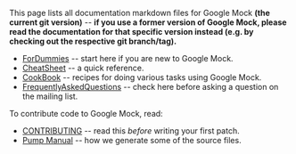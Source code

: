 This page lists all documentation markdown files for Google Mock **(the
current git version)**
-- **if you use a former version of Google Mock, please read the
documentation for that specific version instead (e.g. by checking out
the respective git branch/tag).**

  * [ForDummies](for_dummies.md) -- start here if you are new to Google Mock.
  * [CheatSheet](cheat_sheet.md) -- a quick reference.
  * [CookBook](cook_book.md) -- recipes for doing various tasks using Google Mock.
  * [FrequentlyAskedQuestions](FrequentlyAskedQuestions.md) -- check here before asking a question on the mailing list.

To contribute code to Google Mock, read:

  * [CONTRIBUTING](../../CONTRIBUTING.md) -- read this _before_ writing your first patch.
  * [Pump Manual](../../googletest/docs/pump_manual.md) -- how we generate some of the source files.
